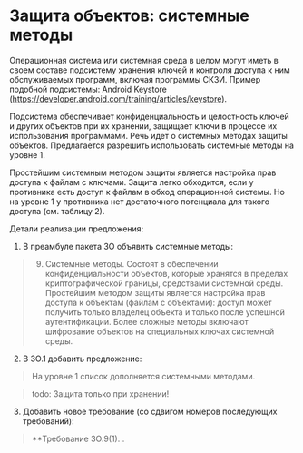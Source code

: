 ﻿# Защита объектов: системные методы

Операционная система или системная среда в целом могут иметь в своем составе 
подсистему хранения ключей и контроля доступа к ним обслуживаемых программ,
включая программы СКЗИ. Пример подобной подсистемы: Android Keystore 
(https://developer.android.com/training/articles/keystore).

Подсистема обеспечивает конфиденциальность и целостность ключей и других объектов 
при их хранении, защищает ключи в процессе их использования программами. 
Речь идет о системных методах защиты объектов. Предлагается разрешить 
использовать системные методы на уровне 1.

Простейшим системным методом защиты является настройка прав доступа к файлам с 
ключами. Защита легко обходится, если у противника есть доступ к файлам в обход 
операционной системы. Но на уровне 1 у противника нет достаточного потенциала 
для такого доступа (см. таблицу 2).

Детали реализации предложения:
1. В преамбуле пакета ЗО объявить системные методы:
> 9. Системные методы. Состоят в обеспечении конфиденциальности объектов,
которые хранятся в пределах криптографической границы, средствами системной
среды. Простейшим методом защиты является настройка прав доступа к объектам
(файлам с объектами): доступ может получить только владелец объекта и только
после успешной аутентификации. Более сложные методы включают шифрование объектов
на специальных ключах системной среды.

2. В ЗО.1 добавить предложение: 
> На уровне 1 список дополняется системными методами.

> todo: Защита только при хранении!

3. Добавить новое требование (со сдвигом номеров последующих требований):
> **Требование ЗО.9(1). .


